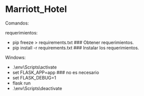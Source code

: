 # Marriott_Hotel

Comandos:

requerimientos: 
  - pip freeze > requirements.txt ### Obtener requerimientos.
  - pip install -r requirements.txt ### Instalar los requerimientos.

Windows:
  - .\env\Scripts\activate
  - set FLASK_APP=app ### no es necesario
  - set FLASK_DEBUG=1
  - flask run
  - .\env\Scripts\deactivate
